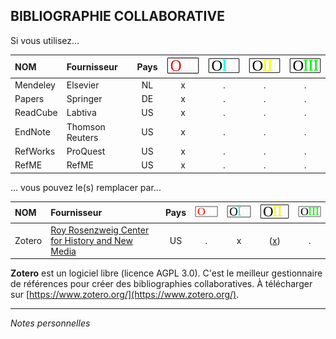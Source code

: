 ## BIBLIOGRAPHIE COLLABORATIVE

Si vous utilisez...

| NOM | Fournisseur | Pays | ![O](../img/OIII-capsule-small-0.svg) | ![1](../img/OIII-capsule-small-1.svg) | ![2](../img/OIII-capsule-small-2.svg) | ![3](../img/OIII-capsule-small-3.svg) |
| :-- | :---------- | :--: | :-------------------------------: | :-------------------------------: | :-------------------------------: | :-------------------------------: |
| Mendeley | Elsevier | NL | x | . | . | . |
| Papers | Springer | DE | x | . | . | . |
| ReadCube | Labtiva | US | x | . | . | . |
| EndNote | Thomson Reuters | US | x | . | . | . |
| RefWorks | ProQuest | US | x | . | . | . |
| RefME | RefME | US | x | . | . | . |

... vous pouvez le(s) remplacer par...

| NOM | Fournisseur | Pays | ![O](../img/OIII-capsule-small-0.svg) | ![1](../img/OIII-capsule-small-1.svg) | ![2](../img/OIII-capsule-small-2.svg) | ![3](../img/OIII-capsule-small-3.svg) |
| :-- | :---------- | :--: | :-------------------------------: | :-------------------------------: | :-------------------------------: | :-------------------------------: |
| Zotero | [Roy Rosenzweig Center for History and New Media](http://chnm.gmu.edu/) | US | . | x | ([x](http://chronicle.com/blogs/profhacker/make-your-own-zotero-webdav-server-and-access-your-zotero-attachments-anywhere/38526)) | . |

**Zotero** est un logiciel libre (licence AGPL 3.0). C'est le meilleur gestionnaire de références pour créer des bibliographies collaboratives.
À télécharger sur [https://www.zotero.org/](https://www.zotero.org/).

---
*Notes personnelles*